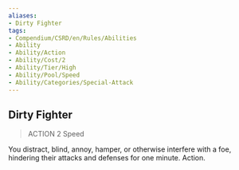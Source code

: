```yaml
---
aliases:
- Dirty Fighter
tags:
- Compendium/CSRD/en/Rules/Abilities
- Ability
- Ability/Action
- Ability/Cost/2
- Ability/Tier/High
- Ability/Pool/Speed
- Ability/Categories/Special-Attack
---
```


  
## Dirty Fighter  
>ACTION 2  Speed  
  
You distract, blind, annoy, hamper, or otherwise interfere with a foe, hindering their attacks and defenses for one minute. Action.